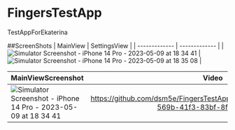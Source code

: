 # FingersTestApp
 TestAppForEkaterina
 
 ##ScreenShots
 | MainView  | SettingsView |
| ------------- | ------------- |
| ![Simulator Screenshot - iPhone 14 Pro - 2023-05-09 at 18 34 41](https://github.com/dsm5e/FingersTestApp/assets/88927934/28eb6980-bd95-404b-8eca-ecf6d8366944)  | ![Simulator Screenshot - iPhone 14 Pro - 2023-05-09 at 18 35 08](https://github.com/dsm5e/FingersTestApp/assets/88927934/c77c02ac-843a-4d71-8e03-8e8316d67f6d)  |


| MainViewScreenshot | Video | SettingsViewScreenshot |
| :---         |     :---:      |          ---: |
| ![Simulator Screenshot - iPhone 14 Pro - 2023-05-09 at 18 34 41](https://github.com/dsm5e/FingersTestApp/assets/88927934/28eb6980-bd95-404b-8eca-ecf6d8366944)   | https://github.com/dsm5e/FingersTestApp/assets/88927934/dbdeb832-569b-41f3-83bf-8fa252e1fead    | ![Simulator Screenshot - iPhone 14 Pro - 2023-05-09 at 18 35 08](https://github.com/dsm5e/FingersTestApp/assets/88927934/c77c02ac-843a-4d71-8e03-8e8316d67f6d)    |






